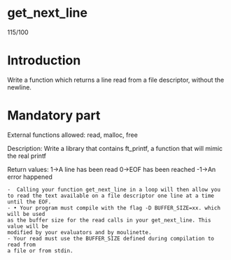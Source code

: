# get_next_line

115/100

# Introduction

Write a function which returns a line read from a
file descriptor, without the newline.


# Mandatory part

External functions allowed: read, malloc, free

Description: Write a library that contains ft_printf, a function
that will mimic the real printf

Return values: 
1->A line has been read
0->EOF has been reached
-1->An error happened
```
-  Calling your function get_next_line in a loop will then allow you to read the text available on a file descriptor one line at a time until the EOF.
- • Your program must compile with the flag -D BUFFER_SIZE=xx. which will be used
as the buffer size for the read calls in your get_next_line. This value will be
modified by your evaluators and by moulinette.
- Your read must use the BUFFER_SIZE defined during compilation to read from
a file or from stdin.
